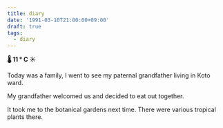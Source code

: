 ```yaml
---
title: diary
date: '1991-03-10T21:00:00+09:00'
draft: true
tags:
  - diary
---
```


**🌡 11 ° C ☀**

Today was a family, I went to see my paternal grandfather living in Koto ward.

My grandfather welcomed us and decided to eat out together.

It took me to the botanical gardens next time. There were various tropical plants there.
